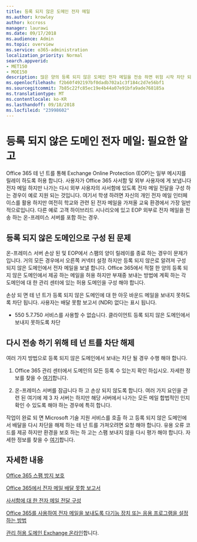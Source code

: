 ```yaml
---
title: 등록 되지 않은 도메인 전자 메일
ms.author: krowley
author: kccross
manager: laurawi
ms.date: 09/17/2018
ms.audience: Admin
ms.topic: overview
ms.service: o365-administration
localization_priority: Normal
search.appverid:
- MET150
- MOE150
description: 많은 양의 등록 되지 않은 도메인 전자 메일을 전송 하면 위험 시작 차단 되는 전자 메일을 실행 합니다. 자세한 내용은이 문서를 읽어보십시오.
ms.openlocfilehash: f2b60f492197bf0dadb702a1c3f184c2d7e56bf1
ms.sourcegitcommit: 7b85c22fc85ec19e4b44a07e91bfa9ade768185a
ms.translationtype: MT
ms.contentlocale: ko-KR
ms.lasthandoff: 09/18/2018
ms.locfileid: "23998602"
---
```

# <a name="unregistered-domain-email-what-you-need-to-know"></a>등록 되지 않은 도메인 전자 메일: 필요한 알고

Office 365 테 넌 트를 통해 Exchange Online Protection (EOP)는 일부 메시지를 릴레이 하도록 허용 합니다. 사용자가 Office 365 사서함 및 외부 사용자에 게 보냅니다 전자 메일 하지만 나가는 다시 외부 사용자의 사서함에 있도록 전자 메일 전달을 구성 하는 경우이 예로 지원 되는 것입니다. 여기서 학생 하려면 자신의 개인 전자 메일 인터페이스를 활용 하지만 여전히 학교와 관련 된 전자 메일을 가져올 교육 환경에서 가장 일반적으로입니다. 다른 예로 고객 하이브리드 시나리오에 있고 EOP 외부로 전자 메일을 전송 하는 온-프레미스 서버를 포함 하는 경우.

## <a name="problems-with-unregistered-domains"></a>등록 되지 않은 도메인으로 구성 된 문제

온-프레미스 서버 손상 된 및 EOP에서 스팸의 양이 릴레이를 종료 하는 경우이 문제가입니다. 거의 모든 경우에서 오른쪽 커넥터 설정 하지만 등록 되지 않은로 알려져 구성 되지 않은 도메인에서 전자 메일을 보낼 합니다. Office 365에서 적절 한 양의 등록 되지 않은 도메인에서 제공 하는 메일을 허용 하지만 부재중 보내는 방법에 계획 하는 각 도메인에 대 한 관리 센터에 있는 허용 도메인을 구성 해야 합니다.

손상 되 면 테 넌 트가 등록 되지 않은 도메인에 대 한 아웃 바운드 메일을 보내지 못하도록 차단 됩니다. 사용자는 배달 못함 보고서 (NDR) 없다는 표시 됩니다.

- 550 5.7.750 서비스를 사용할 수 없습니다. 클라이언트 등록 되지 않은 도메인에서 보내지 못하도록 차단

## <a name="unblocking-tenant-in-order-to-send-again"></a>다시 전송 하기 위해 테 넌 트를 차단 해제

여러 가지 방법으로 등록 되지 않은 도메인에서 보내는 차단 될 경우 수행 해야 합니다.

1. Office 365 관리 센터에서 도메인의 모든 등록 수 있는지 확인 하십시오. 자세한 정보를 찾을 수 [여기](https://docs.microsoft.com/en-us/exchange/mail-flow-best-practices/manage-accepted-domains/manage-accepted-domains)합니다.

2. 온-프레미스 서버를 잠급니다 하 고 손상 되지 않도록 합니다. 여러 가지 요인을 관련 된 여기에 제 3 자 서버는 하지만 해당 서버에서 나가는 모든 메일 합법적인 인지 확인 수 있도록 해야 하는 경우에 특히 합니다.

작업이 완료 되 면 Microsoft 기술 지원 서비스를 호출 하 고 등록 되지 않은 도메인에서 배달을 다시 차단을 해제 하는 테 넌 트를 가져오려면 요청 해야 합니다.  유용 오류 코드를 제공 하지만 환경을 보호 하는 하 고는 스팸 보내지 않을 다시 평가 해야 합니다. 자세한 정보를 찾을 수 [여기](https://support.office.com/en-us/article/Contact-support-for-business-products-Admin-Help-32a17ca7-6fa0-4870-8a8d-e25ba4ccfd4b#ID0EAADAAA=online)합니다.
  
## <a name="for-more-information"></a>자세한 내용

[Office 365 스팸 방지 보호](anti-spam-protection.md)

[Office 365에서 전자 메일 배달 못함 보고서](https://support.office.com/article/email-non-delivery-reports-in-office-365-51daa6b9-2e35-49c4-a0c9-df85bf8533c3)

[사서함에 대 한 전자 메일 전달 구성](https://docs.microsoft.com/en-us/exchange/recipients-in-exchange-online/manage-user-mailboxes/configure-email-forwarding)

[Office 365를 사용하여 전자 메일을 보내도록 다기능 장치 또는 응용 프로그램을 설정하는 방법](https://support.office.com/en-us/article/How-to-set-up-a-multifunction-device-or-application-to-send-email-using-Office-365-69f58e99-c550-4274-ad18-c805d654b4c4)

[관리 허용 도메인 Exchange 온라인](https://docs.microsoft.com/en-us/exchange/mail-flow-best-practices/manage-accepted-domains/manage-accepted-domains)합니다.
